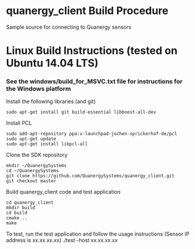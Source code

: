 # quanergy_client Build Procedure
Sample source for connecting to Quanergy sensors

# Linux Build Instructions (tested on Ubuntu 14.04 LTS)
###
### See the windows/build_for_MSVC.txt file for instructions for the Windows platform

Install the following libraries (and git)

```
sudo apt-get install git build-essential libboost-all-dev 
```
Install PCL

```
sudo add-apt-repository ppa:v-launchpad-jochen-sprickerhof-de/pcl
sudo apt-get update
sudo apt-get install libpcl-all
```
Clone the SDK repository

```
mkdir ~/QuanergySystems
cd ~/QuanergySystems
git clone https://github.com/QuanergySystems/quanergy_client.git
git checkout master
```
Build quanergy_client code and test application

```
cd quanergy_client
mkdir build
cd build
cmake ..
make
```
To test, run the test application and follow the usage instructions (Sensor IP address is xx.xx.xx.xx)
./test -host xx.xx.xx.xx 

